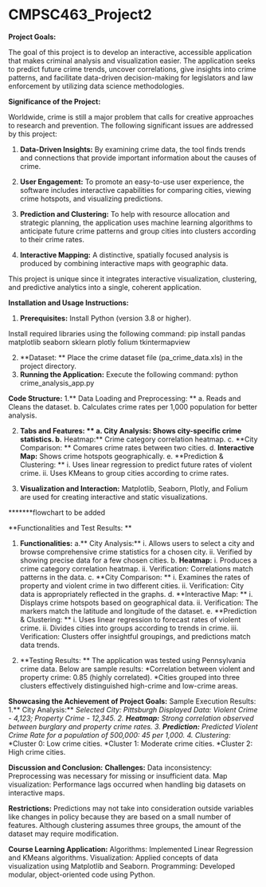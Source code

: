 # CMPSC463_Project2

**Project Goals:**

The goal of this project is to develop an interactive, accessible application that makes criminal analysis and visualization easier. The application seeks to predict future crime trends, uncover correlations, give insights into crime patterns, and facilitate data-driven decision-making for legislators and law enforcement by utilizing data science methodologies.

**Significance of the Project:**

Worldwide, crime is still a major problem that calls for creative approaches to research and prevention. The following significant issues are addressed by this project:

1. **Data-Driven Insights:** By examining crime data, the tool finds trends and connections that provide important information about the causes of crime.
   
2. **User Engagement:** To promote an easy-to-use user experience, the software includes interactive capabilities for comparing cities, viewing crime hotspots, and visualizing predictions.
   
3. **Prediction and Clustering:** To help with resource allocation and strategic planning, the application uses machine learning algorithms to anticipate future crime patterns and group cities into clusters according to their crime rates.
   
4. **Interactive Mapping:** A distinctive, spatially focused analysis is produced by combining interactive maps with geographic data.

This project is unique since it integrates interactive visualization, clustering, and predictive analytics into a single, coherent application.

**Installation and Usage Instructions:**
1. **Prerequisites:**
Install Python (version 3.8 or higher).

Install required libraries using the following command:
 pip install pandas matplotlib seaborn sklearn plotly folium tkintermapview

2. **Dataset: ** Place the crime dataset file (pa_crime_data.xls) in the project directory.
3. **Running the Application:**
Execute the following command:
  python crime_analysis_app.py

**Code Structure:**
1.** Data Loading and Preprocessing: **
  a. Reads and Cleans the dataset. 
  b. Calculates crime rates per 1,000 population for better analysis. 

2. **Tabs and Features: ** 
  a. **City Analysis:** Shows city-specific crime statistics.
  b.** Heatmap:** Crime category correlation heatmap.
  c. **City Comparison: ** Comares crime rates between two cities.
  d. **Interactive Map:** Shows crime hotspots geographically.
  e. **Prediction & Clustering: **
    i. Uses linear regression to predict future rates of violent crime. 
    ii. Uses KMeans to group cities according to crime rates.

4. **Visualization and Interaction:**
Matplotlib, Seaborn, Plotly, and Folium are used for creating interactive and static visualizations.



*******flowchart to be added 




**Functionalities and Test Results: **
1. **Functionalities:**
  a.** City Analysis:**
    i. Allows users to select a city and browse comprehensive crime statistics for a chosen city.
    ii. Verified by showing precise data for a few chosen cities.
  b. **Heatmap:** 
    i. Produces a crime category correlation heatmap.
    ii. Verification: Correlations match patterns in the data.
  c. **City Comparison: **
    i. Examines the rates of property and violent crime in two different cities.
    ii. Verification: City data is appropriately reflected in the graphs.
  d. **Interactive Map: **
    i. Displays crime hotspots based on geographical data.
    ii. Verification: The markers match the latitude and longitude of the dataset.
  e. **Prediction & Clustering: **
    i. Uses linear regression to forecast rates of violent crime.
    ii. Divides cities into groups according to trends in crime.
   iii. Verification: Clusters offer insightful groupings, and predictions match data trends.

2. **Testing Results: **
The application was tested using Pennsylvania crime data. Below are sample results:
  *Correlation between violent and property crime: 0.85 (highly correlated).
  *Cities grouped into three clusters effectively distinguished high-crime and low-crime areas.

**Showcasing the Achievement of Project Goals:**
Sample Execution Results:
1.** City Analysis:**
  *Selected City: Pittsburgh
  *Displayed Data: Violent Crime - 4,123; Property Crime - 12,345.
2. **Heatmap:**
  *Strong correlation observed between burglary and property crime rates.
3. **Prediction:**
  *Predicted Violent Crime Rate for a population of 500,000: 45 per 1,000.
4.** Clustering:**
*Cluster 0: Low crime cities.
*Cluster 1: Moderate crime cities.
*Cluster 2: High crime cities.



**Discussion and Conclusion:** 
**Challenges:**
Data inconsistency: Preprocessing was necessary for missing or insufficient data.
Map visualization: Performance lags occurred when handling big datasets on interactive maps.

**Restrictions:**
Predictions may not take into consideration outside variables like changes in policy because they are based on a small number of features.
Although clustering assumes three groups, the amount of the dataset may require modification.

**Course Learning Application:**
Algorithms: Implemented Linear Regression and KMeans algorithms.
Visualization: Applied concepts of data visualization using Matplotlib and Seaborn.
Programming: Developed modular, object-oriented code using Python.






